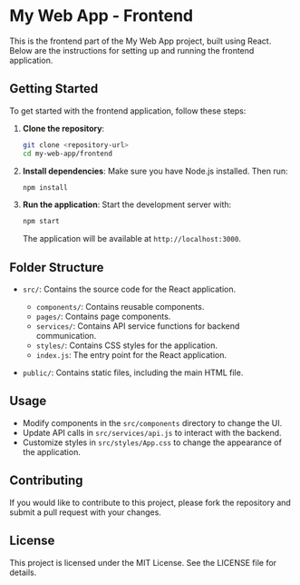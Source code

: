 # My Web App - Frontend

This is the frontend part of the My Web App project, built using React. Below are the instructions for setting up and running the frontend application.

## Getting Started

To get started with the frontend application, follow these steps:

1. **Clone the repository**:
   ```bash
   git clone <repository-url>
   cd my-web-app/frontend
   ```

2. **Install dependencies**:
   Make sure you have Node.js installed. Then run:
   ```bash
   npm install
   ```

3. **Run the application**:
   Start the development server with:
   ```bash
   npm start
   ```
   The application will be available at `http://localhost:3000`.

## Folder Structure

- `src/`: Contains the source code for the React application.
  - `components/`: Contains reusable components.
  - `pages/`: Contains page components.
  - `services/`: Contains API service functions for backend communication.
  - `styles/`: Contains CSS styles for the application.
  - `index.js`: The entry point for the React application.

- `public/`: Contains static files, including the main HTML file.

## Usage

- Modify components in the `src/components` directory to change the UI.
- Update API calls in `src/services/api.js` to interact with the backend.
- Customize styles in `src/styles/App.css` to change the appearance of the application.

## Contributing

If you would like to contribute to this project, please fork the repository and submit a pull request with your changes.

## License

This project is licensed under the MIT License. See the LICENSE file for details.
